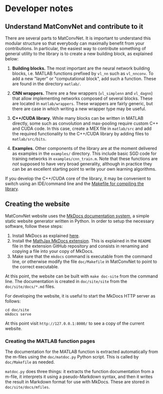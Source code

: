 # Developer notes

## Understand MatConvNet and contribute to it

There are several parts to MatConvNet. It is important to understand
this modular structure so that everybody can maximally benefit from
your contributions. In particular, the easiest way to contribute
something of general utility to the library is to create a new
building block, as explained below:

1.  **Building blocks.** The most important are the neural network
    building blocks, i.e. MATLAB functions prefixed by `vl_nn` such as
    `vl_nnconv`. To add a new "layer" or "computational block", add
    such a function. These are found in the directory `matlab/`.

2.  **CNN wrappers.** There are a few wrappers (`vl_simplenn` and
    `vl_dagnn`) that allow implementing networks composed of several
    blocks. These are located in `matlab/wrappers`. These wrappers are
    fairly generic, but there are case in which writing a new wrapper
    type may be useful.

3.  **C++/CUDA library.** While many blocks can be written in MATLAB
    directly, some such as convolution and max-pooling require custom
    C++ and CUDA code. In this case, create a MEX file in `matlab/src`
    and add the required functionality to the C++/CUDA library by
    adding files to `matlab/src/bits`.

4.  **Examples.** Other components of the library are at the moment
    delivered as examples in the `examples/` directory. This include
    basic SGD code for training networks in
    `examples/cnn_train.m`. Note that these functions are *not*
    supposed to have very broad generality, although in practice they
    can be an excellent starting point to write your own learning
    algorithms.

If you develop the C++/CUDA core of the library, it may be convenient
to switch using an IDE/command line and the
[Makefile for compiling the library](install-alt.md).

## Creating the website

MatConvNet website uses the
[MkDocs documentation system](http://www.mkdocs.org), a simple static
website generator written in Python. In order to setup the necessary
software, follow these steps:

1.  Install MkDocs as explained
    [here](http://www.mkdocs.org/#installation).
2.  Install the
    [MathJax MkDocs extension](https://github.com/mayoff/python-markdown-mathjax). This
    is explained in the `README` file in the extension GitHub
    repository and consists in renaming and copying a file into your
    copy of MkDocs.
3.  Make sure that the `mkdocs` command is executable from the command line, or otherwise
    modify the file `doc/Makefile` in MatConvNet to point to the correct executable.

At this point, the website can be built with `make doc-site` from the
command line. The documentation is created in `doc/site/site` from the
`doc/site/docs/*.md` files.

For developing the website, it is useful to start the MkDocs HTTP server as follows:

    cd doc/site
    mkdocs serve

At this point visit `http://127.0.0.1:8000/` to see a copy of the
current website.

### Creating the MATLAB function pages

The documentation for the MATLAB function is extracted automatically
from the m-files using the `doc/matdoc.py` Python script. This is
called by `doc/Makefile` as needed.

`matdoc.py` does three things: it extracts the function documentation
from a m-file, it interprets it using a pseudo-Markdown syntax, and
then it writes the result in Markdown format for use with
MkDocs. These are stored in `doc/site/docs/mfiles`.
